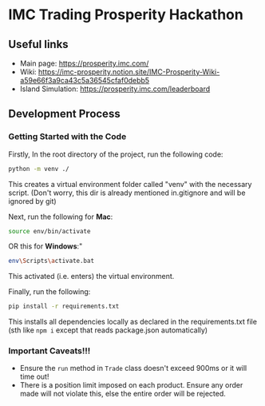# IMC Trading Prosperity Hackathon

## Useful links
- Main page: https://prosperity.imc.com/
- Wiki: https://imc-prosperity.notion.site/IMC-Prosperity-Wiki-a59e66f3a9ca43c5a36545cfaf0debb5
- Island Simulation: https://prosperity.imc.com/leaderboard

## Development Process
### Getting Started with the Code

Firstly, In the root directory of the project, run the following code:   
```bash
python -m venv ./
```
This creates a virtual environment folder called "venv" with the necessary script. (Don't worry, this dir is already mentioned in.gitignore and will be ignored by git)

Next, run the following for **Mac**:
```bash
source env/bin/activate
```
OR this for **Windows**:"
```bash
env\Scripts\activate.bat
```
This activated (i.e. enters) the virtual environment.

Finally, run the following:
```bash
pip install -r requirements.txt
```
This installs all dependencies locally as declared in the requirements.txt file (sth like `npm i` except that reads package.json automatically)


### Important Caveats!!!
- Ensure the `run` method in `Trade` class doesn't exceed 900ms or it will time out!
- There is a position limit imposed on each product. Ensure any order made will not violate this, else the entire order will be rejected.

